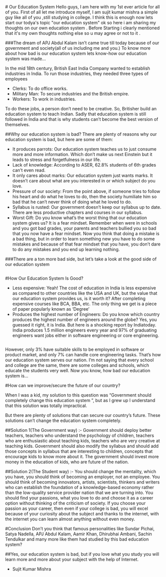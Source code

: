 <html>
# Our Education System
Hello guys, I am here with my 1st ever article for all of you.
First of all let me introduce myself, I am sujit kumar mishra a simple guy like all of you ,still studying in college. I think this is enough now lets start our todya's topic  "our  education system"
ok so here i am sharing my thoughts on our own education system . Before Starting i clearly mentioned that  it's my own thoughts nothing else so u may agree or not to it . 

###The dream of APJ Abdul Kalam isn’t came true till today because of our government and society(all of us including me and you.)
To know more about how bad is our education system lets know-how our education system was made…

In the mid 18th century, British East India Company wanted to establish industries in India. To run those industries, they needed three types of employees
- Clerks: To do office works.
- Military Man: To secure industries and the British empire.
- Workers: To work in industries.

To do these jobs, a person don’t need to be creative. So, Britisher build an education system to teach Indian. Sadly that education system is still followed in India and that is why students can’t become the best version of themselves.

##Why our education system is bad?
There are plenty of reasons why our education system is bad, but here are some of them:
- It produces parrots: Our education system teaches us to just consume more and more information. Which don’t make us next Einstein but it leads to stress and forgetfulness in our life.
- Lack of knowledge: According to ASER, 62.8% students of 6th grades can’t even read.
- It only cares about marks: Our education system just wants marks. It doesn’t care about what are you interested in or which subject do you love.
- Pressure of our society: From the point above, if someone tries to follow his heart and do what he loves to do, then the society humiliate him so bad that he can’t never think of doing what he loved to do.
- Syllabus is rusted: Our government doesn’t keep our syllabus up to date. There are less productive chapters and courses in our syllabus.
- Worst Gift: Do you know what’s the worst thing that our education system gives us? It is a fear mindset. Remember when were in schools and you got bad grades, your parents and teachers bullied you so bad that you now have a fear mindset. Now you think that doing a mistake is a bad thing, but in order to learn something new you have to do some mistakes and because of that fear mindset that you have, you don’t dare to do any mistakes and you end up learning nothing.

###There are a ton more bad side, but let’s take a look at the good side of our education system

<a href="aboutme.html" class="image"><img src="https://encrypted-tbn0.gstatic.com/images?q=tbn%3AANd9GcSFs56Ekwr8fpFlRKdkJz_ikA0eJHtfyBeOxg&usqp=CAU" alt="" /></a>

#How Our Education System Is Good?
- Less expensive: Yeah! The cost of education in India is less expensive as compared to other countries like the USA and UK, but the value that our education system provides us, is it worth it?
After completing expensive courses like BCA, BBA, etc. The only thing we get is a piece of paper popularly known as ‘Degree’
- Produces the highest number of Engineers: Do you know which country produces the highest number of engineers around the globe?
 Yes, you guessed it right, it is India. But here is a shocking report by Indiatoday.
 India produces 1.5 million engineers every year and 97% of graduating engineers want jobs either in software engineering or core engineering.
 
 <img src="content://com.android.chrome.FileProvider/images/screenshot/16043762225888069189075658043363.jpg" alt="" />
 
  However, only 3% have suitable skills to be employed in software or product market, and only 7% can handle core engineering tasks.
That’s how our education system serves our nation. I’m not saying that every school and college are the same, there are some colleges and schools, which educate the students very well.
Now you know, how bad our education system is…

#How can we improve/secure the future of our country?

When I was a kid, my solution to this question was “Government should completely change this education system ”, but as I grew up I understand that this solution was totally impractical.

 But there are plenty of solutions that can secure our country’s future. These solutions can’t change the education system completely.

 ##Solution 1(The Government way) :- 
  Government should deploy better teachers, teachers who understand the psychology of children, teachers who are enthusiastic about teaching kids, teachers who are very creative at teaching kids.
 Government should also modify the syllabus and should add those concepts in syllabus that are interesting to children, concepts that encourage kids to know more about it.
 The government should invest more money in the education of kids, who are future of the nation.

 ##Solution 2(The Student way) :- 
  You should change the mentality, which you have, you should think of becoming an employer, not an employee. You should think of becoming innovators, artists, scientists, thinkers and writers who can establish the foundation of a knowledge-based economy rather than the low-quality service provider nation that we are turning into.
You should find your passions, what you love to do and choose it as a career option without thinking of the criticism of society.
If you choose your passion as your career, then even if your college is bad, you will excel because of your curiosity about the subject and thanks to the internet, with the internet you can learn almost anything without even money.

 
#Conclusion
 Don’t you think that famous personalities like Sundar Pichai, Satya Nadella, APJ Abdul Kalam, Aamir Khan, Dhirubhai Ambani, Sachin Tendulkar and many more like them had studied by this bad education system?
 
 ##Yes, our education system is bad, but if you love what you study you will learn more and more about your subject with the help of Internet.

 - Sujit Kumar Mishra
 
 </html>